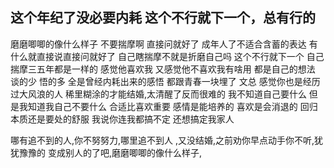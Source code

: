 ## 这个年纪了没必要内耗  这个不行就下一个，总有行的
磨磨唧唧的像什么样子
不要揣摩啊
直接问就好了
成年人了不适合含蓄的表达
有什么就直接说直接问就好了
自己瞎揣摩不就是折磨自己吗
这个不行就下一个
自己揣摩三五年都是一样的
感觉他喜欢我 又感觉他不喜欢我有啥用
都是自己的想法
谈的少 悟的多
全是曾经内耗出来的感悟
都跟青春一块埋了
文总 感觉你也是经历过大风浪的人
稀里糊涂的才能结婚,太清醒了反而很难的
我不知道自己要什么 但是我知道我自己不要什么
合适比喜欢重要 感情是能培养的
喜欢是会消退的
回归本质还是要处的舒服
我说你连我都搞不定 还想搞定我家人 

哪有追不到的人,你不努努力,哪里追不到人 ,又没结婚,之前劝你早点动手你不听,犹犹豫豫的
变成别人的了吧,磨磨唧唧的像什么样子,



